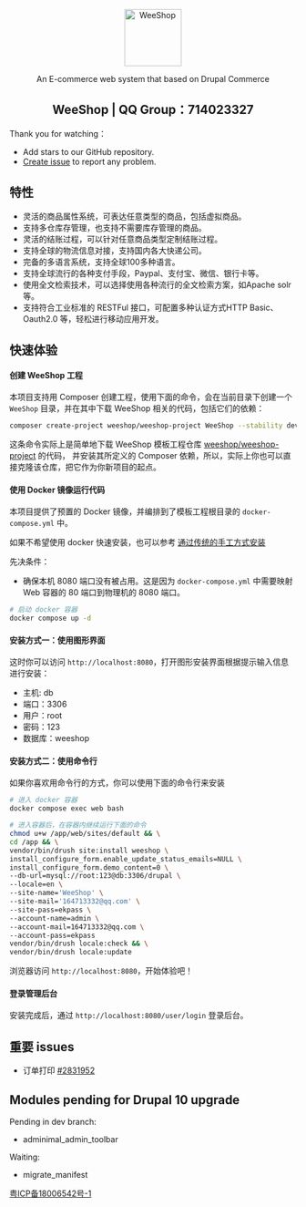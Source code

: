 <p align="center"><a href="https://www.weeshop.org" target="_blank" rel="noopener noreferrer"><img width="100" src="https://avatars2.githubusercontent.com/u/50817500?s=400&u=4014b477b48c6c8a517a0231592a685e019ae807&v=4" alt="WeeShop"></a></p>

<p align="center">An E-commerce web system that based on Drupal Commerce</p>


<h2 align="center"> WeeShop | QQ Group：714023327</h2>

Thank you for watching：
- Add stars to our GitHub repository.
- [Create issue](https://github.com/weeshop/WeeShop/issues/new) to report any problem.


## 特性
- 灵活的商品属性系统，可表达任意类型的商品，包括虚拟商品。
- 支持多仓库存管理，也支持不需要库存管理的商品。
- 灵活的结账过程，可以针对任意商品类型定制结账过程。
- 支持全球的物流信息对接，支持国内各大快递公司。
- 完备的多语言系统，支持全球100多种语言。
- 支持全球流行的各种支付手段，Paypal、支付宝、微信、银行卡等。
- 使用全文检索技术，可以选择使用各种流行的全文检索方案，如Apache solr等。
- 支持符合工业标准的 RESTFul 接口，可配置多种认证方式HTTP Basic、Oauth2.0 等，轻松进行移动应用开发。

## 快速体验

#### 创建 WeeShop 工程

本项目支持用 Composer 创建工程，使用下面的命令，会在当前目录下创建一个 `WeeShop` 目录，并在其中下载 WeeShop 相关的代码，包括它们的依赖：

```bash
composer create-project weeshop/weeshop-project WeeShop --stability dev --no-interaction -vvv
```

这条命令实际上是简单地下载 WeeShop 模板工程仓库 [weeshop/weeshop-project](https://github.com/weeshop/weeshop-project) 的代码，
并安装其所定义的 Composer 依赖，所以，实际上你也可以直接克隆该仓库，把它作为你新项目的起点。

#### 使用 Docker 镜像运行代码

本项目提供了预置的 Docker 镜像，并编排到了模板工程根目录的 `docker-compose.yml` 中。

如果不希望使用 docker 快速安装，也可以参考 [通过传统的手工方式安装](https://www.weeshop.org/user_guide/install.html)

先决条件：
- 确保本机 8080 端口没有被占用。这是因为 `docker-compose.yml` 中需要映射 Web 容器的 80 端口到物理机的 8080 端口。

```bash
# 启动 docker 容器
docker compose up -d
```

#### 安装方式一：使用图形界面

这时你可以访问 `http://localhost:8080`，打开图形安装界面根据提示输入信息进行安装：
- 主机: db
- 端口：3306
- 用户：root
- 密码：123
- 数据库：weeshop


#### 安装方式二：使用命令行

如果你喜欢用命令行的方式，你可以使用下面的命令行来安装

```bash
# 进入 docker 容器
docker compose exec web bash

# 进入容器后，在容器内继续运行下面的命令
chmod u+w /app/web/sites/default && \
cd /app && \
vendor/bin/drush site:install weeshop \
install_configure_form.enable_update_status_emails=NULL \
install_configure_form.demo_content=0 \
--db-url=mysql://root:123@db:3306/drupal \
--locale=en \
--site-name='WeeShop' \
--site-mail='164713332@qq.com' \
--site-pass=ekpass \
--account-name=admin \
--account-mail=164713332@qq.com \
--account-pass=ekpass
vendor/bin/drush locale:check && \
vendor/bin/drush locale:update
```

浏览器访问 `http://localhost:8080`，开始体验吧！

#### 登录管理后台

安装完成后，通过 `http://localhost:8080/user/login` 登录后台。

## 重要 issues

- 订单打印 [#2831952](https://www.drupal.org/project/commerce/issues/2831952)

## Modules pending for Drupal 10 upgrade
Pending in dev branch:
- adminimal_admin_toolbar

Waiting:
- migrate_manifest

[粤ICP备18006542号-1](http://www.beian.miit.gov.cn)
